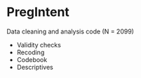 # PregIntent

Data cleaning and analysis code (N = 2099)

* Validity checks
* Recoding
* Codebook
* Descriptives

